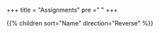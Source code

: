 +++
title = "Assignments"
pre ="<i class='fa fa-github'></i> "
+++


{{% children sort="Name"  direction="Reverse"  %}}

